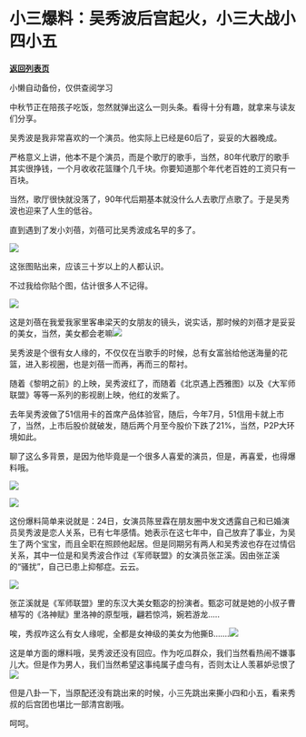 # 小三爆料：吴秀波后宫起火，小三大战小四小五

[**返回列表页**](/gzh/记忆承载)

小懒自动备份，仅供查阅学习

中秋节正在陪孩子吃饭，忽然就弹出这么一则头条。看得十分有趣，就拿来与读友们分享。

  

吴秀波是我非常喜欢的一个演员。他实际上已经是60后了，妥妥的大器晚成。

  

严格意义上讲，他本不是个演员，而是个歌厅的歌手，当然，80年代歌厅的歌手其实很挣钱，一个月收收花篮赚个几千块。你要知道那个年代老百姓的工资只有一百块。

  

当然，歌厅很快就没落了，90年代后期基本就没什么人去歌厅点歌了。于是吴秀波也迎来了人生的低谷。

  

直到遇到了发小刘蓓，刘蓓可比吴秀波成名早的多了。

![](https://mmbiz.qpic.cn/mmbiz_png/Gh2PCE0uWYI2WBDBUG341v8BfSdloSBdd14hygw943yc4tcuECYUEH1u9JltkyCx2zrtcbyJ7TXnwZqibPvGChg/640?wx_fmt=png)

这张图贴出来，应该三十岁以上的人都认识。

  

不过我给你贴个图，估计很多人不记得。

![](https://mmbiz.qpic.cn/mmbiz_png/Gh2PCE0uWYI2WBDBUG341v8BfSdloSBdzGgJd6cuIpCiaEQ9oyEyUz33lMwfibP3MMWtUFu5DFoE1hWzicYA0oRibg/640?wx_fmt=png)

这是刘蓓在我爱我家里客串梁天的女朋友的镜头，说实话，那时候的刘蓓才是妥妥的美女，当然，美女都会老嘛![](https://res.wx.qq.com/mpres/htmledition/images/icon/common/emotion_panel/smiley/smiley_13.png)

  

吴秀波是个很有女人缘的，不仅仅在当歌手的时候，总有女富翁给他送海量的花篮，进入影视圈，也是刘蓓一而再，再而三的帮衬。

  

随着《黎明之前》的上映，吴秀波红了，而随着《北京遇上西雅图》以及《大军师联盟》等等一系列的影视剧上映，他红的发紫了。

  

去年吴秀波做了51信用卡的首席产品体验官，随后，今年7月，51信用卡就上市了，当然，上市后股价就破发，随后两个月至今股价下跌了21%，当然，P2P大环境如此。

  

聊了这么多背景，是因为他毕竟是一个很多人喜爱的演员，但是，再喜爱，也得爆料哦。

![](https://mmbiz.qpic.cn/mmbiz_png/Gh2PCE0uWYI2WBDBUG341v8BfSdloSBdS5bQ2Eogt1Aicwiay385OvH7ibbWw9EZiabMuauLp7yHNs3UIiaE25bCORQ/640?wx_fmt=png)

![](https://mmbiz.qpic.cn/mmbiz_png/Gh2PCE0uWYI2WBDBUG341v8BfSdloSBdI3beXZlrEC6Ywb5CTfgJ8icyF8icTdSKFAwZ1dqLaMh5ricrlr1KyhyAQ/640?wx_fmt=png)

这份爆料简单来说就是：24日，女演员陈昱霖在朋友圈中发文透露自己和已婚演员吴秀波是恋人关系，已有七年感情。她表示在这七年中，自己放弃了事业，为吴生了两个宝宝，而且全职在照顾他起居。但是同期另有两人和吴秀波也存在过情侣关系，其中一位是和吴秀波合作过《军师联盟》的女演员张芷溪。因由张芷溪的“骚扰”，自己已患上抑郁症。云云。

![](https://mmbiz.qpic.cn/mmbiz_png/Gh2PCE0uWYI2WBDBUG341v8BfSdloSBd0WjToBhU0rswZXeOd7hBPWFkLPmaicbdoGTyrmSXBntia6nVtEjk9qXw/640?wx_fmt=png)

张芷溪就是《军师联盟》里的东汉大美女甄宓的扮演者。甄宓可就是她的小叔子曹植写的《洛神赋》里洛神的原型哦，翩若惊鸿，婉若游龙.....

  

唉，秀叔咋这么有女人缘呢，全都是女神级的美女为他撕B.......![](https://res.wx.qq.com/mpres/htmledition/images/icon/common/emotion_panel/smiley/smiley_20.png)

  

这是单方面的爆料哦，吴秀波还没有回应。作为吃瓜群众，我们当然看热闹不嫌事儿大。但是作为男人，我们当然希望这事纯属子虚乌有，否则太让人羡慕妒忌恨了![](https://res.wx.qq.com/mpres/htmledition/images/icon/common/emotion_panel/emoji_wx/2_05.png)

  

但是八卦一下，当原配还没有跳出来的时候，小三先跳出来撕小四和小五，看来秀叔的后宫团也堪比一部清宫剧哦。

  

呵呵。

